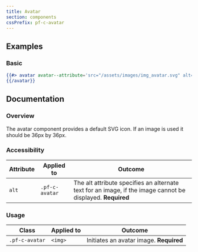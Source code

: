 ```yaml
---
title: Avatar
section: components
cssPrefix: pf-c-avatar
---
```


## Examples
### Basic
```hbs
{{#> avatar avatar--attribute='src="/assets/images/img_avatar.svg" alt="Avatar image"'}}
{{/avatar}}
```

## Documentation
### Overview
The avatar component provides a default SVG icon. If an image is used it should be 36px by 36px.

### Accessibility
| Attribute | Applied to | Outcome |
| -- | -- | -- |
| `alt` | `.pf-c-avatar` | The alt attribute specifies an alternate text for an image, if the image cannot be displayed. **Required** |

### Usage
| Class | Applied to | Outcome |
| -- | -- | -- |
| `.pf-c-avatar` | `<img>` |  Initiates an avatar image. **Required** |